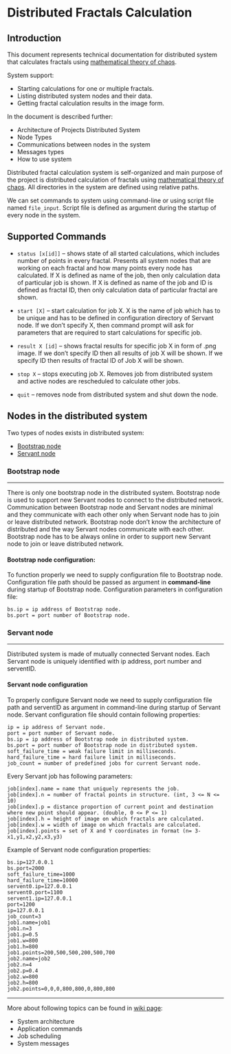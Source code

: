 # Distributed Fractals Calculation

## Introduction

This document represents technical documentation for distributed system that calculates fractals using [mathematical theory of chaos](http://https://en.wikipedia.org/wiki/Chaos_theory "mathematical theory of chaos").

System support:
- Starting calculations for one or multiple fractals.
- Listing distributed system nodes and their data.
- Getting fractal calculation results in the image form.

In the document is described further:
- Architecture of Projects Distributed System
- Node Types
- Communications between nodes in the system
- Messages types
- How to use system

Distributed fractal calculation system is self-organized and main purpose of the project is distributed calculation of fractals using [mathematical theory of chaos](http://https://en.wikipedia.org/wiki/Chaos_theory "mathematical theory of chaos"). All directories in the system are defined using relative paths.

We can set commands to system using command-line or using script file named `file_input`. Script file is defined as argument during the startup of every node in the system.




## Supported Commands

- `status [x[id]]` – shows state of all started calculations, which includes number of points in every fractal. Presents all system nodes that are working on each fractal and how many points every node has calculated. If X is defined as name of the job, then only calculation data of particular job is shown. If X is defined as name of the job and ID is defined as fractal ID, then only calculation data of particular fractal are shown.

- `start [X]` – start calculation for job X. X is the name of job which has to be unique and has to be defined in configuration directory of Servant node. If we don’t specify X, then command prompt will ask for parameters that are required to start calculations for specific job.

- `result X [id]` – shows fractal results for specific job X in form of .png image. If we don’t specify ID then all results of job X will be shown. If we specify ID then results of fractal ID of Job X will be shown.

- `stop X` – stops executing job X. Removes job from distributed system and active nodes are rescheduled to calculate other jobs.

- `quit` – removes node from distributed system and shut down the node.




## Nodes in the distributed system

Two types of nodes exists in distributed system:
- [Bootstrap node](#bootstrap-node)
- [Servant node](#servant-node)


### Bootstrap node
---
There is only one bootstrap node in the distributed system. Bootstrap node is used to support new Servant nodes to connect to the distributed network. Communication between Bootstrap node and Servant nodes are minimal and they communicate with each other only when Servant node has to join or leave distributed network. Bootstrap node don’t know the architecture of distributed and the way Servant nodes communicate with each other. Bootstrap node has to be always online in order to support new Servant node to join or leave distributed network.

#### Bootstrap node configuration:
To function properly we need to supply configuration file to Bootstrap node. Configuration file path should be passed as argument in **command-line** during startup of Bootstrap node. Configuration parameters in configuration file:


    bs.ip = ip address of Bootstrap node.
    bs.port = port number of Bootstrap node.

### Servant node
------------
Distributed system is made of mutually connected Servant nodes. Each Servant node is uniquely identified with ip address, port number and serventID.

#### Servant node configuration
To properly configure Servant node we need to supply configuration file path and serventID as argument in command-line during startup of Servant node. Servant configuration file should contain following properties:

    ip = ip address of Servant node.
    port = port number of Servant node.
    bs.ip = ip address of Bootstrap node in distributed system.
    bs.port = port number of Bootstrap node in distributed system.
    soft_failure_time = weak failure limit in milliseconds.
    hard_failure_time = hard failure limit in milliseconds.
    job_count = number of predefined jobs for current Servant node.

Every Servant job has following parameters:

    job[index].name = name that uniquely represents the job.
    job[index].n = number of fractal points in structure. (int, 3 <= N <= 10)
    job[index].p = distance proportion of current point and destination where new point should appear. (double, 0 <= P <= 1)
    job[index].h = height of image on which fractals are calculated.
    job[index].w = width of image on which fractals are calculated.
    job[index].points = set of X and Y coordinates in format (n= 3-x1,y1,x2,y2,x3,y3)

Example of Servant node configuration properties:

    bs.ip=127.0.0.1
    bs.port=2000
    soft_failure_time=1000
    hard_failure_time=10000
    servent0.ip=127.0.0.1
    servent0.port=1100
    servent1.ip=127.0.0.1
    port=1200
    ip=127.0.0.1
    job_count=3
    job1.name=job1
    job1.n=3
    job1.p=0.5
    job1.w=800
    job1.h=800
    job1.points=200,500,500,200,500,700
    job2.name=job2
    job2.n=4
    job2.p=0.4
    job2.w=800
    job2.h=800
    job2.points=0,0,0,800,800,0,800,800



------------

More about following topics can be found in [wiki page](https://github.com/lmicovic/distributed-fractals-chaos-game/wiki "wiki page"):

- System architecture
- Application commands
- Job scheduling
- System messages



